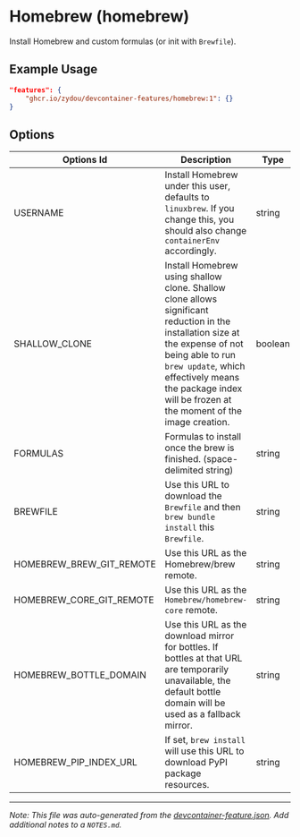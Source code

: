 
# Homebrew (homebrew)

Install Homebrew and custom formulas (or init with `Brewfile`).

## Example Usage

```json
"features": {
    "ghcr.io/zydou/devcontainer-features/homebrew:1": {}
}
```

## Options

| Options Id | Description | Type | Default Value |
|-----|-----|-----|-----|
| USERNAME | Install Homebrew under this user, defaults to `linuxbrew`. If you change this, you should also change `containerEnv` accordingly. | string | linuxbrew |
| SHALLOW_CLONE | Install Homebrew using shallow clone. Shallow clone allows significant reduction in the installation size at the expense of not being able to run `brew update`, which effectively means the package index will be frozen at the moment of the image creation. | boolean | true |
| FORMULAS | Formulas to install once the brew is finished. (space-delimited string) | string | none |
| BREWFILE | Use this URL to download the `Brewfile` and then `brew bundle install` this `Brewfile`. | string | none |
| HOMEBREW_BREW_GIT_REMOTE | Use this URL as the Homebrew/brew remote. | string | https://github.com/Homebrew/brew |
| HOMEBREW_CORE_GIT_REMOTE | Use this URL as the `Homebrew/homebrew-core` remote. | string | https://github.com/Homebrew/homebrew-core |
| HOMEBREW_BOTTLE_DOMAIN | Use this URL as the download mirror for bottles. If bottles at that URL are temporarily unavailable, the default bottle domain will be used as a fallback mirror. | string | https://ghcr.io/v2/homebrew/core |
| HOMEBREW_PIP_INDEX_URL  | If set, `brew install` will use this URL to download PyPI package resources. | string | https://pypi.org/simple |



---

_Note: This file was auto-generated from the [devcontainer-feature.json](https://github.com/zydou/devcontainer-features/blob/main/src/homebrew/devcontainer-feature.json).  Add additional notes to a `NOTES.md`._
